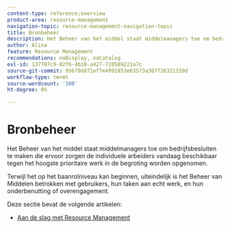 ```yaml
---
content-type: reference;overview
product-area: resource-management
navigation-topic: resource-management-navigation-topic
title: Bronbeheer
description: Het Beheer van het middel staat middelmanagers toe om bedrijfsbesluiten te maken die ervoor zorgen de individuele arbeiders vandaag beschikbaar tegen het hoogste prioritaire werk in de begroting worden opgenomen. Terwijl het op het baanrolniveau kan beginnen, uiteindelijk is het Beheer van het Middel betrokken met gebruikers en hun onderbenutting of overengagement.
author: Alina
feature: Resource Management
recommendations: noDisplay, noCatalog
exl-id: 137787c9-82f6-4b18-a427-720589221a7c
source-git-commit: 95679dd71ef7e4991853e63573a387f26321159d
workflow-type: tm+mt
source-wordcount: '108'
ht-degree: 0%

---
```


# Bronbeheer

Het Beheer van het middel staat middelmanagers toe om bedrijfsbesluiten te maken die ervoor zorgen de individuele arbeiders vandaag beschikbaar tegen het hoogste prioritaire werk in de begroting worden opgenomen.

Terwijl het op het baanrolniveau kan beginnen, uiteindelijk is het Beheer van Middelen betrokken met gebruikers, hun taken aan echt werk, en hun onderbenutting of overengagement.

Deze sectie bevat de volgende artikelen:

* [Aan de slag met Resource Management](../../resource-mgmt/resource-mgmt-overview/get-started-resource-management.md)
<!--

* [Deprecation of Resource Scheduling tools in Adobe Workfront](../../resource-mgmt/resource-mgmt-overview/deprecate-resource-scheduling.md)
* [Migrate from Resource Scheduling to the Workload Balancer](../resource-mgmt-overview/migrate-resource-scheduling-to-workload-balancer.md)
-->

<!--
  <li data-mc-conditions="QuicksilverOrClassic.Draft mode"><a href="../../resource-mgmt/resource-mgmt-overview/get-started-resource-management-d.md" class="MCXref xref" xrefformat="{para}">Get started with Resource Management </a> </li>
  -->

<!--
  <li data-mc-conditions="QuicksilverOrClassic.Draft mode"><a href="../../resource-mgmt/resource-mgmt-overview/legacy-resource-planning-vs-planning.md" class="MCXref xref" xrefformat="{para}">Difference between Legacy Resource Planning and Planning</a> </li>
  -->

<!--
  <li data-mc-conditions="QuicksilverOrClassic.Draft mode"><a href="../../resource-mgmt/resource-mgmt-overview/migrate-resource-estimates-to-budgeting.md" class="MCXref xref" xrefformat="{para}">Migrate from Legacy Resource Estimates to Resource Budgeting </a> </li>
  -->

<!--* [Migrate from Resource Scheduling to the Workload Balancer](../../resource-mgmt/resource-mgmt-overview/migrate-resource-scheduling-to-workload-balancer.md) -->

